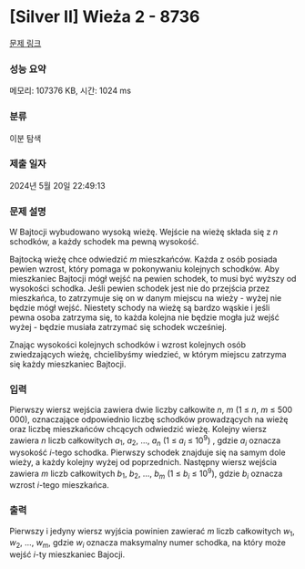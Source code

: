 # [Silver II] Wieża 2 - 8736 

[문제 링크](https://www.acmicpc.net/problem/8736) 

### 성능 요약

메모리: 107376 KB, 시간: 1024 ms

### 분류

이분 탐색

### 제출 일자

2024년 5월 20일 22:49:13

### 문제 설명

<p>W Bajtocji wybudowano wysoką wieżę. Wejście na wieżę składa się z <em>n</em> schodków, a każdy schodek ma pewną wysokość.</p>

<p>Bajtocką wieżę chce odwiedzić <em>m</em> mieszkańców. Każda z osób posiada pewien wzrost, który pomaga w pokonywaniu kolejnych schodków. Aby mieszkaniec Bajtocji mógł wejść na pewien schodek, to musi być wyższy od wysokości schodka. Jeśli pewien schodek jest nie do przejścia przez mieszkańca, to zatrzymuje się on w danym miejscu na wieży - wyżej nie będzie mógł wejść. Niestety schody na wieżę są bardzo wąskie i jeśli pewna osoba zatrzyma się, to każda kolejna nie będzie mogła już wejść wyżej - będzie musiała zatrzymać się schodek wcześniej.</p>

<p>Znając wysokości kolejnych schodków i wzrost kolejnych osób zwiedzających wieżę, chcielibyśmy wiedzieć, w którym miejscu zatrzyma się każdy mieszkaniec Bajtocji.</p>

### 입력 

 <p>Pierwszy wiersz wejścia zawiera dwie liczby całkowite <em>n</em>, <em>m</em> (1 ≤ <em>n</em>, <em>m</em> ≤ 500 000), oznaczające odpowiednio liczbę schodków prowadzących na wieżę oraz liczbę mieszkańców chcących odwiedzić wieżę. Kolejny wiersz zawiera <em>n</em> liczb całkowitych <em>a</em><sub>1</sub>, <em>a</em><sub>2</sub>, ..., <em>a<sub>n</sub></em> (1 ≤ <em>a<sub>i</sub></em> ≤ 10<sup>9</sup>) , gdzie <em>a<sub>i</sub></em> oznacza wysokość <em>i</em>-tego schodka. Pierwszy schodek znajduje się na samym dole wieży, a każdy kolejny wyżej od poprzednich. Następny wiersz wejścia zawiera <em>m</em> liczb całkowitych <em>b</em><sub>1</sub>, <em>b</em><sub>2</sub>, ..., <em>b<sub>m</sub></em> (1 ≤ <em>b<sub>i</sub></em> ≤ 10<sup>9</sup>), gdzie <em>b<sub>i</sub></em> oznacza wzrost <em>i</em>-tego mieszkańca.</p>

### 출력 

 <p>Pierwszy i jedyny wiersz wyjścia powinien zawierać <em>m</em> liczb całkowitych <em>w</em><sub>1</sub>, <em>w</em><sub>2</sub>, ..., <em>w<sub>m</sub></em>, gdzie <em>w<sub>i</sub></em> oznacza maksymalny numer schodka, na który może wejść <em>i</em>-ty mieszkaniec Bajocji.</p>

